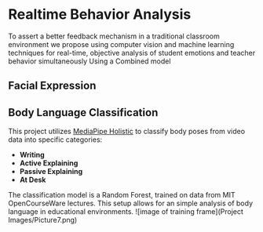 # Realtime Behavior Analysis 
To assert a better feedback mechanism in a traditional classroom environment we propose using computer vision and machine learning techniques for real-time, objective analysis of student emotions and teacher behavior simultaneously Using a Combined model

## Facial Expression

## Body Language Classification
This project utilizes [MediaPipe Holistic](https://github.com/google/mediapipe/blob/master/docs/solutions/holistic.md) to classify body poses from video data into specific categories:

- **Writing**
- **Active Explaining**
- **Passive Explaining**
- **At Desk**

The classification model is a Random Forest, trained on data from MIT OpenCourseWare lectures. This setup allows for an simple analysis of body language in educational environments.
![image of training frame](Project Images/Picture7.png)

